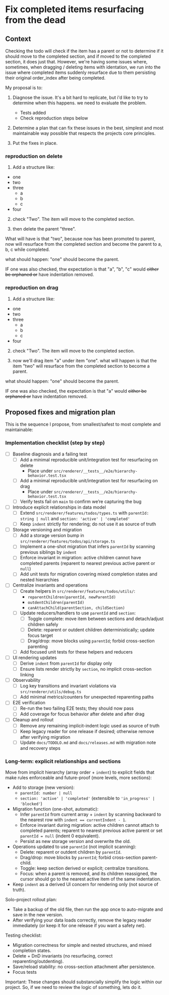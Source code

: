 # Fix completed items resurfacing from the dead

## Context

Checking the todo will check if the item has a parent or not to determine if it should move to the completed section, and if moved to the completed section, it does just that. However, we're having some issues where, sometimes, when dragging / deleting items with identation, we run into the issue where completed items suddenly resurface due to them persisting their original order_index after being completed.

My proposal is to:

1. Diagnose the issue. It's a bit hard to replicate, but i'd like to try to determine when this happens. we need to evaluate the problem.
   - Tests added
   - Check reproduction steps below

2. Determine a plan that can fix these issues in the best, simplest and most maintainable way possible that respects the projects core principles.

3. Put the fixes in place.

### reproduction on delete

1. Add a structure like:

- one
- two
- three
  - a
  - b
  - c
- four

2. check "Two". The item will move to the completed section.

3. then delete the parent "three".

What will have is that "two", because now has been promoted to parent, now will resurface from the completed section and become the parent to a, b, c while completed.

what should happen: "one" should become the parent.

IF one was also checked, thw expectation is that "a", "b", "c" would ~~either be orphaned or~~ have indentation removed.

### reproduction on drag

1. Add a structure like:

- one
- two
- three
  - a
  - b
  - c
- four

2. check "Two". The item will move to the completed section.

3. now we'll drag item "a" under item "one". what will happen is that the item "two" will resurface from the completed section to become a parent.

what should happen: "one" should become the parent.

IF one was also checked, the expectation is that "a" would ~~either be orphaned or~~ have indentation removed.

## Proposed fixes and migration plan

This is the sequence I propose, from smallest/safest to most complete and maintainable:

### Implementation checklist (step by step)

- [ ] Baseline diagnosis and a failing test
  - [ ] Add a minimal reproducible unit/integration test for resurfacing on delete
    - Place under `src/renderer/__tests__/e2e/hierarchy-behavior.test.tsx`
  - [ ] Add a minimal reproducible unit/integration test for resurfacing on drag
    - Place under `src/renderer/__tests__/e2e/hierarchy-behavior.test.tsx`
  - [ ] Verify tests fail on `main` to confirm we’re capturing the bug

- [ ] Introduce explicit relationships in data model
  - [ ] Extend `src/renderer/features/todos/types.ts` with `parentId: string | null` and `section: 'active' | 'completed'`
  - [ ] Keep `indent` strictly for rendering; do not use it as source of truth

- [ ] Storage versioning and migration
  - [ ] Add a storage version bump in `src/renderer/features/todos/api/storage.ts`
  - [ ] Implement a one-shot migration that infers `parentId` by scanning previous siblings by `indent`
  - [ ] Enforce invariant in migration: active children cannot have completed parents (reparent to nearest previous active parent or `null`)
  - [ ] Add unit tests for migration covering mixed completion states and nested hierarchies

- [ ] Centralize invariants and operations
  - [ ] Create helpers in `src/renderer/features/todos/utils/`:
    - `reparentChildren(parentId, newParentId)`
    - `outdentChildren(parentId)`
    - `canAttachChild(parentSection, childSection)`
  - [ ] Update reducers/handlers to use `parentId` and `section`:
    - [ ] Toggle complete: move item between sections and detach/adjust children safely
    - [ ] Delete: reparent or outdent children deterministically; update focus target
    - [ ] Drag/drop: move blocks using `parentId`; forbid cross-section parenting
  - [ ] Add focused unit tests for these helpers and reducers

- [ ] UI rendering updates
  - [ ] Derive `indent` from `parentId` for display only
  - [ ] Ensure lists render strictly by `section`, no implicit cross-section linking

- [ ] Observability
  - [ ] Log key transitions and invariant violations via `src/renderer/utils/debug.ts`
  - [ ] Add minimal metrics/counters for unexpected reparenting paths

- [ ] E2E verification
  - [ ] Re-run the two failing E2E tests; they should now pass
  - [ ] Add coverage for focus behavior after delete and after drag

- [ ] Cleanup and rollout
  - [ ] Remove any remaining implicit-indent logic used as source of truth
  - [ ] Keep legacy reader for one release if desired; otherwise remove after verifying migration
  - [ ] Update `docs/TODOLO.md` and `docs/releases.md` with migration note and recovery steps

### Long-term: explicit relationships and sections

Move from implicit hierarchy (array order + `indent`) to explicit fields that make rules enforceable and future-proof (more levels, more sections):

- Add to storage (new version):
  - `parentId: number | null`
  - `section: 'active' | 'completed'` (extensible to `'in_progress' | 'blocked'`)
- Migration function (one-shot, automatic):
  - Infer `parentId` from current array + `indent` by scanning backward to the nearest row with `indent == currentIndent - 1`.
  - Enforce invariant during migration: active children cannot attach to completed parents; reparent to nearest previous active parent or set `parentId = null` (indent 0 equivalent).
  - Persist as new storage version and overwrite the old.
- Operations updated to use `parentId` (not implicit scanning):
  - Delete: reparent or outdent children by `parentId`.
  - Drag/drop: move blocks by `parentId`; forbid cross-section parent-child.
  - Toggle: keep section derived or explicit; centralize transitions.
  - Focus: when a parent is removed, and its children reassigned, the cursor should go to the nearest active item of the same indentation.
- Keep `indent` as a derived UI concern for rendering only (not source of truth).

Solo-project rollout plan:

- Take a backup of the old file, then run the app once to auto-migrate and save in the new version.
- After verifying your data loads correctly, remove the legacy reader immediately (or keep it for one release if you want a safety net).

Testing checklist:

- Migration correctness for simple and nested structures, and mixed completion states.
- Delete + DnD invariants (no resurfacing, correct reparenting/outdenting).
- Save/reload stability: no cross-section attachment after persistence.
- Focus tests

Important: These changes should substancially simplify the logic within our project. So, if we need to review the logic of something, lets do it.
